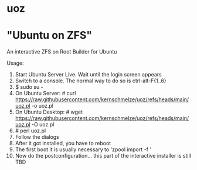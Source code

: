 # uoz
# "Ubuntu on ZFS"
An interactive ZFS on Root Builder for Ubuntu

Usage:

1. Start Ubuntu Server Live. Wait until the login screen appears
2. Switch to a console. The normal way to do so is ctrl-alt-F{1..6}
3. $ sudo su -
4. On Ubuntu Server: \# curl https://raw.githubusercontent.com/kernschmelze/uoz/refs/heads/main/uoz.pl -o uoz.pl 
5. On Ubuntu Desktop: \# wget https://raw.githubusercontent.com/kernschmelze/uoz/refs/heads/main/uoz.pl -O uoz.pl
6. \# perl uoz.pl
8. Follow the dialogs
9. After it got installed, you have to reboot
10. The first boot it is usually necessary to 'zpool import -f <yourpool>'
11. Now do the postconfiguration... this part of the interactive installer is still TBD
